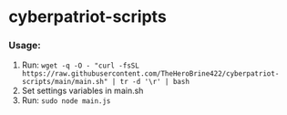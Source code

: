 # cyberpatriot-scripts

### Usage:

1. Run: `wget -q -O - "curl -fsSL https://raw.githubusercontent.com/TheHeroBrine422/cyberpatriot-scripts/main/main.sh" | tr -d '\r' | bash`
2. Set settings variables in main.sh
3. Run: `sudo node main.js`
